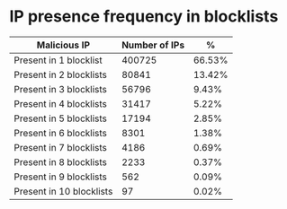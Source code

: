# IP presence frequency in blocklists
| Malicious IP | Number of IPs | % |
|----|----|----|
| Present in 1 blocklist | 400725 | 66.53% |
| Present in 2 blocklists | 80841 | 13.42% |
| Present in 3 blocklists | 56796 | 9.43% |
| Present in 4 blocklists | 31417 | 5.22% |
| Present in 5 blocklists | 17194 | 2.85% |
| Present in 6 blocklists | 8301 | 1.38% |
| Present in 7 blocklists | 4186 | 0.69% |
| Present in 8 blocklists | 2233 | 0.37% |
| Present in 9 blocklists | 562 | 0.09% |
| Present in 10 blocklists | 97 | 0.02% |
